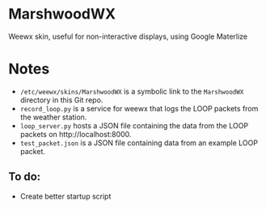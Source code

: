 # MarshwoodWX
Weewx skin, useful for non-interactive displays, using Google Materlize

# Notes
 * `/etc/weewx/skins/MarshwoodWX` is a symbolic link to the `MarshwoodWX` directory in this Git repo.
 * `record_loop.py` is a service for weewx that logs the LOOP packets from the weather station.
 * `loop_server.py` hosts a JSON file containing the data from the LOOP packets on http://localhost:8000.
 * `test_packet.json` is a JSON file containing data from an example LOOP packet.

## To do:
 * Create better startup script
